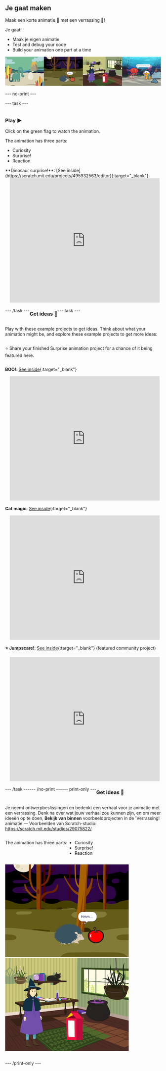 ## Je gaat maken

Maak een korte animatie 🎥 met een verrassing 🎉!

Je gaat:

+ Maak je eigen animatie
+ Test and debug your code
+ Build your animation one part at a time

![Examples of projects.](images/surprise-example.png)

--- no-print ---

--- task ---

<div style="display: flex; flex-wrap: wrap">
<div style="flex-basis: 200px; flex-grow: 1">  

### Play ▶️ 

Click on the green flag to watch the animation.

The animation has three parts:
+ Curiosity
+ Surprise!
+ Reaction

</div>
<div>
**Dinosaur surprise!**: [See inside](https://scratch.mit.edu/projects/495932563/editor){:target="_blank"}
<div class="scratch-preview" style="margin-left: 15px;">
  <iframe allowtransparency="true" width="485" height="402" src="https://scratch.mit.edu/projects/embed/495932563/?autostart=false" frameborder="0"></iframe>
</div>

</div>

--- /task ---

### Get ideas 💭

--- task ---

Play with these example projects to get ideas. Think about what your animation might be, and explore these example projects to get more ideas:

⭐ Share your finished Surprise animation project for a chance of it being featured here.

**BOO!**: [See inside](https://scratch.mit.edu/projects/498655116/editor){:target="_blank"}
<div class="scratch-preview" style="margin-left: 15px;">
  <iframe allowtransparency="true" width="485" height="402" src="https://scratch.mit.edu/projects/embed/498655116/?autostart=false" frameborder="0"></iframe>
</div>

**Cat magic**: [See inside](https://scratch.mit.edu/projects/498615133/editor){:target="_blank"}
<div class="scratch-preview" style="margin-left: 15px;">
  <iframe allowtransparency="true" width="485" height="402" src="https://scratch.mit.edu/projects/embed/498615133/?autostart=false" frameborder="0"></iframe>
</div>

**⭐ Jumpscare!**: [See inside](https://scratch.mit.edu/projects/720220722/editor){:target="_blank"} (featured community project)
<div class="scratch-preview" style="margin-left: 15px;">
  <iframe allowtransparency="true" width="485" height="402" src="https://scratch.mit.edu/projects/embed/720220722/?autostart=false" frameborder="0"></iframe>
</div>

--- /task ---

--- /no-print ---

--- print-only ---

### Get ideas 💭

Je neemt ontwerpbeslissingen en bedenkt een verhaal voor je animatie met een verrassing. Denk na over wat jouw verhaal zou kunnen zijn, en om meer ideeën op te doen, **Bekijk van binnen** voorbeeldprojecten in de 'Verrassing! animatie — Voorbeelden van Scratch-studio: https://scratch.mit.edu/studios/29075822/

The animation has three parts:
+ Curiosity
+ Surprise!
+ Reaction

![The 'BOO!' project.](images/boo.png) ![The 'Cat magic' project.](images/cat-magic.png)

--- /print-only ---

 
